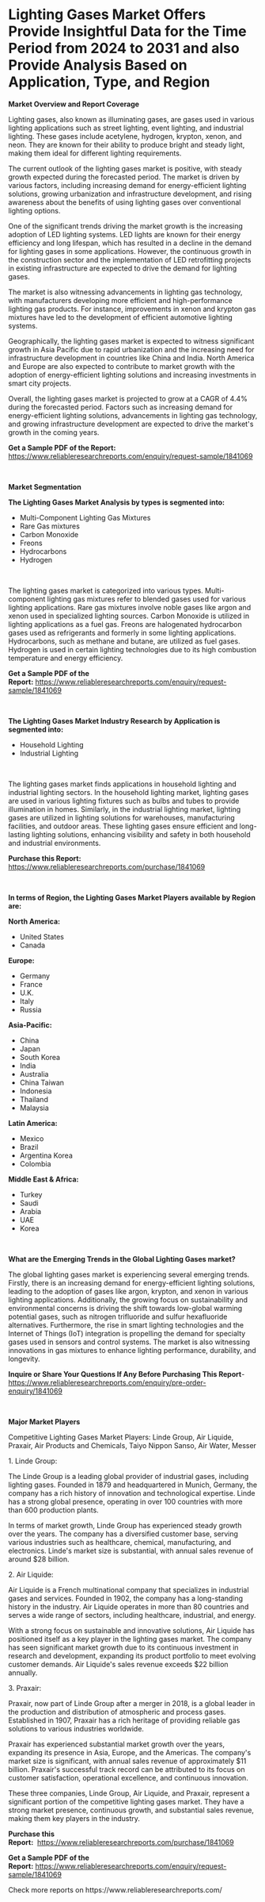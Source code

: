 <p><h1>Lighting Gases Market Offers Provide Insightful Data for the Time Period from 2024 to 2031 and also Provide Analysis Based on Application, Type, and Region</h1></p><p><strong>Market Overview and Report Coverage</strong></p>
<p><p>Lighting gases, also known as illuminating gases, are gases used in various lighting applications such as street lighting, event lighting, and industrial lighting. These gases include acetylene, hydrogen, krypton, xenon, and neon. They are known for their ability to produce bright and steady light, making them ideal for different lighting requirements.</p><p>The current outlook of the lighting gases market is positive, with steady growth expected during the forecasted period. The market is driven by various factors, including increasing demand for energy-efficient lighting solutions, growing urbanization and infrastructure development, and rising awareness about the benefits of using lighting gases over conventional lighting options.</p><p>One of the significant trends driving the market growth is the increasing adoption of LED lighting systems. LED lights are known for their energy efficiency and long lifespan, which has resulted in a decline in the demand for lighting gases in some applications. However, the continuous growth in the construction sector and the implementation of LED retrofitting projects in existing infrastructure are expected to drive the demand for lighting gases.</p><p>The market is also witnessing advancements in lighting gas technology, with manufacturers developing more efficient and high-performance lighting gas products. For instance, improvements in xenon and krypton gas mixtures have led to the development of efficient automotive lighting systems.</p><p>Geographically, the lighting gases market is expected to witness significant growth in Asia Pacific due to rapid urbanization and the increasing need for infrastructure development in countries like China and India. North America and Europe are also expected to contribute to market growth with the adoption of energy-efficient lighting solutions and increasing investments in smart city projects.</p><p>Overall, the lighting gases market is projected to grow at a CAGR of 4.4% during the forecasted period. Factors such as increasing demand for energy-efficient lighting solutions, advancements in lighting gas technology, and growing infrastructure development are expected to drive the market's growth in the coming years.</p></p>
<p><strong>Get a Sample PDF of the Report:</strong> <a href="https://www.reliableresearchreports.com/enquiry/request-sample/1841069">https://www.reliableresearchreports.com/enquiry/request-sample/1841069</a></p>
<p>&nbsp;</p>
<p><strong>Market Segmentation</strong></p>
<p><strong>The Lighting Gases Market Analysis by types is segmented into:</strong></p>
<p><ul><li>Multi-Component Lighting Gas Mixtures</li><li>Rare Gas mixtures</li><li>Carbon Monoxide</li><li>Freons</li><li>Hydrocarbons</li><li>Hydrogen</li></ul></p>
<p>&nbsp;</p>
<p><p>The lighting gases market is categorized into various types. Multi-component lighting gas mixtures refer to blended gases used for various lighting applications. Rare gas mixtures involve noble gases like argon and xenon used in specialized lighting sources. Carbon Monoxide is utilized in lighting applications as a fuel gas. Freons are halogenated hydrocarbon gases used as refrigerants and formerly in some lighting applications. Hydrocarbons, such as methane and butane, are utilized as fuel gases. Hydrogen is used in certain lighting technologies due to its high combustion temperature and energy efficiency.</p></p>
<p><strong>Get a Sample PDF of the Report:</strong>&nbsp;<a href="https://www.reliableresearchreports.com/enquiry/request-sample/1841069">https://www.reliableresearchreports.com/enquiry/request-sample/1841069</a></p>
<p>&nbsp;</p>
<p><strong>The Lighting Gases Market Industry Research by Application is segmented into:</strong></p>
<p><ul><li>Household Lighting</li><li>Industrial Lighting</li></ul></p>
<p>&nbsp;</p>
<p><p>The lighting gases market finds applications in household lighting and industrial lighting sectors. In the household lighting market, lighting gases are used in various lighting fixtures such as bulbs and tubes to provide illumination in homes. Similarly, in the industrial lighting market, lighting gases are utilized in lighting solutions for warehouses, manufacturing facilities, and outdoor areas. These lighting gases ensure efficient and long-lasting lighting solutions, enhancing visibility and safety in both household and industrial environments.</p></p>
<p><strong>Purchase this Report:</strong>&nbsp; <a href="https://www.reliableresearchreports.com/purchase/1841069">https://www.reliableresearchreports.com/purchase/1841069</a></p>
<p>&nbsp;</p>
<p><strong>In terms of Region, the Lighting Gases Market Players available by Region are:</strong></p>
<p>
    <p> <strong> North America: </strong>
        <ul>
            <li>United States</li>
            <li>Canada</li>
        </ul>
        </p> 
    <p> <strong> Europe: </strong>
        <ul>
            <li>Germany</li>
            <li>France</li>
            <li>U.K.</li>
            <li>Italy</li>
            <li>Russia</li>
        </ul>
        </p> 
    <p> <strong> Asia-Pacific: </strong>
        <ul>
            <li>China</li>
            <li>Japan</li>
            <li>South Korea</li>
            <li>India</li>
            <li>Australia</li>
            <li>China Taiwan</li>
            <li>Indonesia</li>
            <li>Thailand</li>
            <li>Malaysia</li>
        </ul>
        </p> 
    <p> <strong> Latin America: </strong>
        <ul>
            <li>Mexico</li>
            <li>Brazil</li>
            <li>Argentina Korea</li>
            <li>Colombia</li>
        </ul>
        </p> 
    <p> <strong> Middle East & Africa: </strong>
        <ul>
            <li>Turkey</li>
            <li>Saudi</li>
            <li>Arabia</li>
            <li>UAE</li>
            <li>Korea</li>
        </ul>
    </p>
    </p>
<p>&nbsp;</p>
<p><strong>What are the Emerging Trends in the Global Lighting Gases market?</strong></p>
<p><p>The global lighting gases market is experiencing several emerging trends. Firstly, there is an increasing demand for energy-efficient lighting solutions, leading to the adoption of gases like argon, krypton, and xenon in various lighting applications. Additionally, the growing focus on sustainability and environmental concerns is driving the shift towards low-global warming potential gases, such as nitrogen trifluoride and sulfur hexafluoride alternatives. Furthermore, the rise in smart lighting technologies and the Internet of Things (IoT) integration is propelling the demand for specialty gases used in sensors and control systems. The market is also witnessing innovations in gas mixtures to enhance lighting performance, durability, and longevity.</p></p>
<p><strong>Inquire or Share Your Questions If Any Before Purchasing This Report</strong>- <a href="https://www.reliableresearchreports.com/enquiry/pre-order-enquiry/1841069">https://www.reliableresearchreports.com/enquiry/pre-order-enquiry/1841069</a></p>
<p>&nbsp;</p>
<p><strong>Major Market Players</strong></p>
<p><p>Competitive Lighting Gases Market Players: Linde Group, Air Liquide, Praxair, Air Products and Chemicals, Taiyo Nippon Sanso, Air Water, Messer</p><p>1. Linde Group:</p><p>The Linde Group is a leading global provider of industrial gases, including lighting gases. Founded in 1879 and headquartered in Munich, Germany, the company has a rich history of innovation and technological expertise. Linde has a strong global presence, operating in over 100 countries with more than 600 production plants.</p><p>In terms of market growth, Linde Group has experienced steady growth over the years. The company has a diversified customer base, serving various industries such as healthcare, chemical, manufacturing, and electronics. Linde's market size is substantial, with annual sales revenue of around $28 billion.</p><p>2. Air Liquide:</p><p>Air Liquide is a French multinational company that specializes in industrial gases and services. Founded in 1902, the company has a long-standing history in the industry. Air Liquide operates in more than 80 countries and serves a wide range of sectors, including healthcare, industrial, and energy.</p><p>With a strong focus on sustainable and innovative solutions, Air Liquide has positioned itself as a key player in the lighting gases market. The company has seen significant market growth due to its continuous investment in research and development, expanding its product portfolio to meet evolving customer demands. Air Liquide's sales revenue exceeds $22 billion annually.</p><p>3. Praxair:</p><p>Praxair, now part of Linde Group after a merger in 2018, is a global leader in the production and distribution of atmospheric and process gases. Established in 1907, Praxair has a rich heritage of providing reliable gas solutions to various industries worldwide.</p><p>Praxair has experienced substantial market growth over the years, expanding its presence in Asia, Europe, and the Americas. The company's market size is significant, with annual sales revenue of approximately $11 billion. Praxair's successful track record can be attributed to its focus on customer satisfaction, operational excellence, and continuous innovation.</p><p>These three companies, Linde Group, Air Liquide, and Praxair, represent a significant portion of the competitive lighting gases market. They have a strong market presence, continuous growth, and substantial sales revenue, making them key players in the industry.</p></p>
<p><strong>Purchase this Report:</strong>&nbsp;&nbsp;<a href="https://www.reliableresearchreports.com/purchase/1841069">https://www.reliableresearchreports.com/purchase/1841069</a></p>
<p></p>
<p><strong>Get a Sample PDF of the Report:</strong>&nbsp;<a href="https://www.reliableresearchreports.com/enquiry/request-sample/1841069">https://www.reliableresearchreports.com/enquiry/request-sample/1841069</a></p>
<p>Check more reports on https://www.reliableresearchreports.com/</p>
